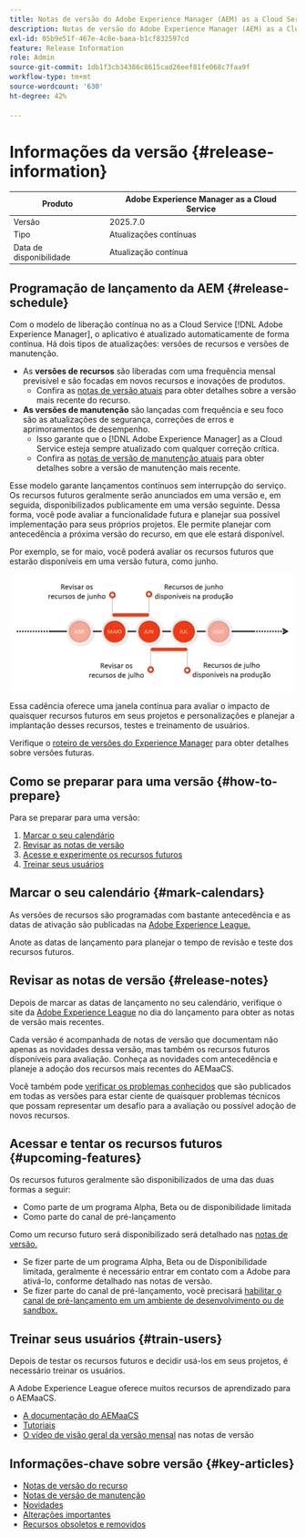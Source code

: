 ```yaml
---
title: Notas de versão do Adobe Experience Manager (AEM) as a Cloud Service.
description: Notas de versão do Adobe Experience Manager (AEM) as a Cloud Service.
exl-id: 05b9e51f-467e-4c8e-baea-b1cf832597cd
feature: Release Information
role: Admin
source-git-commit: 1db1f3cb34386c8615cad26eef81fe068c7faa9f
workflow-type: tm+mt
source-wordcount: '630'
ht-degree: 42%

---
```



# Informações da versão {#release-information}

| Produto | Adobe Experience Manager as a Cloud Service |
|---|---|
| Versão | 2025.7.0 |
| Tipo | Atualizações contínuas |
| Data de disponibilidade | Atualização contínua |

## Programação de lançamento da AEM {#release-schedule}

Com o modelo de liberação contínua no as a Cloud Service [!DNL Adobe Experience Manager], o aplicativo é atualizado automaticamente de forma contínua. Há dois tipos de atualizações: versões de recursos e versões de manutenção.

* As **versões de recursos** são liberadas com uma frequência mensal previsível e são focadas em novos recursos e inovações de produtos.
   * Confira as [notas de versão atuais](/help/release-notes/release-notes-cloud/release-notes-current.md) para obter detalhes sobre a versão mais recente do recurso.
* **As versões de manutenção** são lançadas com frequência e seu foco são as atualizações de segurança, correções de erros e aprimoramentos de desempenho.
   * Isso garante que o [!DNL Adobe Experience Manager] as a Cloud Service esteja sempre atualizado com qualquer correção crítica.
   * Confira as [notas de versão de manutenção atuais](/help/release-notes/maintenance/latest.md) para obter detalhes sobre a versão de manutenção mais recente.

Esse modelo garante lançamentos contínuos sem interrupção do serviço. Os recursos futuros geralmente serão anunciados em uma versão e, em seguida, disponibilizados publicamente em uma versão seguinte. Dessa forma, você pode avaliar a funcionalidade futura e planejar sua possível implementação para seus próprios projetos. Ele permite planejar com antecedência a próxima versão do recurso, em que ele estará disponível.

Por exemplo, se for maio, você poderá avaliar os recursos futuros que estarão disponíveis em uma versão futura, como junho.

![Gráfico de cadência de recursos futuros](assets/prerelease-cadence.png)

Essa cadência oferece uma janela contínua para avaliar o impacto de quaisquer recursos futuros em seus projetos e personalizações e planejar a implantação desses recursos, testes e treinamento de usuários.

Verifique o [roteiro de versões do Experience Manager](https://experienceleague.adobe.com/docs/experience-manager-release-information/aem-release-updates/update-releases-roadmap.html?lang=pt-BR#aem-as-cloud-service) para obter detalhes sobre versões futuras.

## Como se preparar para uma versão {#how-to-prepare}

Para se preparar para uma versão:

1. [Marcar o seu calendário](#mark-calendars)
1. [Revisar as notas de versão](#release-notes)
1. [Acesse e experimente os recursos futuros](#upcoming-features)
1. [Treinar seus usuários](#train-users)

## Marcar o seu calendário {#mark-calendars}

As versões de recursos são programadas com bastante antecedência e as datas de ativação são publicadas na [Adobe Experience League.](https://experienceleague.adobe.com/docs/experience-manager-release-information/aem-release-updates/update-releases-roadmap.html?lang=pt-BR#aem-as-cloud-service)

Anote as datas de lançamento para planejar o tempo de revisão e teste dos recursos futuros.

## Revisar as notas de versão {#release-notes}

Depois de marcar as datas de lançamento no seu calendário, verifique o site da [Adobe Experience League](/help/release-notes/release-notes-cloud/release-notes-current.md) no dia do lançamento para obter as notas de versão mais recentes.

Cada versão é acompanhada de notas de versão que documentam não apenas as novidades dessa versão, mas também os recursos futuros disponíveis para avaliação. Conheça as novidades com antecedência e planeje a adoção dos recursos mais recentes do AEMaaCS.

Você também pode [verificar os problemas conhecidos](/help/release-notes/maintenance/latest.md) que são publicados em todas as versões para estar ciente de quaisquer problemas técnicos que possam representar um desafio para a avaliação ou possível adoção de novos recursos.

## Acessar e tentar os recursos futuros {#upcoming-features}

Os recursos futuros geralmente são disponibilizados de uma das duas formas a seguir:

* Como parte de um programa Alpha, Beta ou de disponibilidade limitada
* Como parte do canal de pré-lançamento

Como um recurso futuro será disponibilizado será detalhado nas [notas de versão.](#release-notes)

* Se fizer parte de um programa Alpha, Beta ou de Disponibilidade limitada, geralmente é necessário entrar em contato com a Adobe para ativá-lo, conforme detalhado nas notas de versão.
* Se fizer parte do canal de pré-lançamento, você precisará [habilitar o canal de pré-lançamento em um ambiente de desenvolvimento ou de sandbox.](/help/release-notes/prerelease.md)

## Treinar seus usuários {#train-users}

Depois de testar os recursos futuros e decidir usá-los em seus projetos, é necessário treinar os usuários.

A Adobe Experience League oferece muitos recursos de aprendizado para o AEMaaCS.

* [A documentação do AEMaaCS](https://experienceleague.adobe.com/docs/experience-manager-cloud-service.html?lang=pt-BR)
* [Tutoriais](https://experienceleague.adobe.com/docs/experience-manager-learn/aem-tutorials/overview.html?lang=pt-BR)
* [O vídeo de visão geral da versão mensal](/help/release-notes/release-notes-cloud/release-notes-current.md#release-video) nas notas de versão

## Informações-chave sobre versão {#key-articles}

* [Notas de versão do recurso](/help/release-notes/release-notes-cloud/release-notes-current.md)
* [Notas de versão de manutenção](/help/release-notes/maintenance/latest.md)
* [Novidades](what-is-new.md)
* [Alterações importantes](aem-cloud-changes.md)
* [Recursos obsoletos e removidos](deprecated-removed-features.md)
